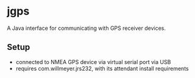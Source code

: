 # jgps

A Java interface for communicating with GPS receiver devices.

## Setup

- connected to NMEA GPS device via virtual serial port via USB
- requires com.willmeyer.jrs232, with its attendant install requirements
